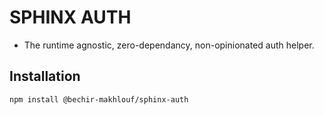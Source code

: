 # SPHINX AUTH

- The runtime agnostic, zero-dependancy, non-opinionated auth helper.

## Installation
```bash
npm install @bechir-makhlouf/sphinx-auth
```
